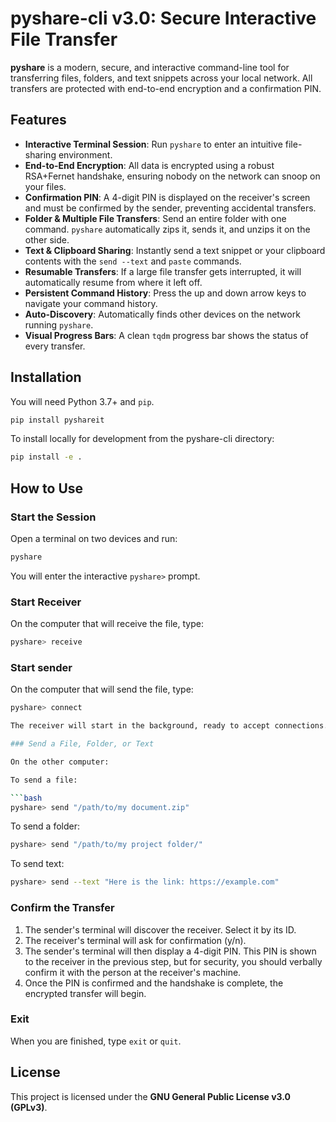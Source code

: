 # pyshare-cli v3.0: Secure Interactive File Transfer

**pyshare** is a modern, secure, and interactive command-line tool for transferring files, folders, and text snippets across your local network. All transfers are protected with end-to-end encryption and a confirmation PIN.

## Features

* **Interactive Terminal Session**: Run `pyshare` to enter an intuitive file-sharing environment.
* **End-to-End Encryption**: All data is encrypted using a robust RSA+Fernet handshake, ensuring nobody on the network can snoop on your files.
* **Confirmation PIN**: A 4-digit PIN is displayed on the receiver's screen and must be confirmed by the sender, preventing accidental transfers.
* **Folder & Multiple File Transfers**: Send an entire folder with one command. `pyshare` automatically zips it, sends it, and unzips it on the other side.
* **Text & Clipboard Sharing**: Instantly send a text snippet or your clipboard contents with the `send --text` and `paste` commands.
* **Resumable Transfers**: If a large file transfer gets interrupted, it will automatically resume from where it left off.
* **Persistent Command History**: Press the up and down arrow keys to navigate your command history.
* **Auto-Discovery**: Automatically finds other devices on the network running `pyshare`.
* **Visual Progress Bars**: A clean `tqdm` progress bar shows the status of every transfer.

## Installation

You will need Python 3.7+ and `pip`.

```bash
pip install pyshareit
```

To install locally for development from the pyshare-cli directory:

```bash
pip install -e .
```

## How to Use

### Start the Session

Open a terminal on two devices and run:

```bash
pyshare
```

You will enter the interactive `pyshare>` prompt.

### Start Receiver

On the computer that will receive the file, type:

```bash
pyshare> receive

```
### Start sender

On the computer that will send the file, type:

```bash
pyshare> connect

The receiver will start in the background, ready to accept connections.

### Send a File, Folder, or Text

On the other computer:

To send a file:

```bash
pyshare> send "/path/to/my document.zip"
```

To send a folder:

```bash
pyshare> send "/path/to/my project folder/"
```

To send text:

```bash
pyshare> send --text "Here is the link: https://example.com"
```


### Confirm the Transfer

1. The sender's terminal will discover the receiver. Select it by its ID.
2. The receiver's terminal will ask for confirmation (y/n).
3. The sender's terminal will then display a 4-digit PIN. This PIN is shown to the receiver in the previous step, but for security, you should verbally confirm it with the person at the receiver's machine.
4. Once the PIN is confirmed and the handshake is complete, the encrypted transfer will begin.

### Exit

When you are finished, type `exit` or `quit`.

## License

This project is licensed under the **GNU General Public License v3.0 (GPLv3)**.
